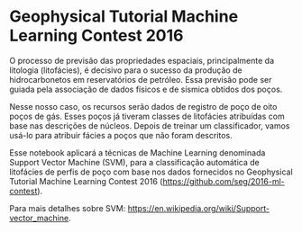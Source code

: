 # Geophysical Tutorial Machine Learning Contest 2016

O processo de previsão das propriedades espaciais, principalmente da litologia (litofácies), é decisivo para o sucesso da produção de hidrocarbonetos em reservatórios de petróleo. Essa previsão pode ser guiada pela associação de dados físicos e de sísmica obtidos dos poços. 

Nesse nosso caso, os recursos serão dados de registro de poço de oito poços de gás. Esses poços já tiveram classes de litofácies atribuídas com base nas descrições de núcleos. Depois de treinar um classificador, vamos usá-lo para atribuir fácies a poços que não foram descritos.

Esse notebook aplicará a técnicas de Machine Learning denominada Support Vector Machine (SVM), para a classificação automática de litofácies de perfis de poço com base nos dados fornecidos no Geophysical Tutorial Machine Learning Contest 2016 (https://github.com/seg/2016-ml-contest).  

Para mais detalhes sobre SVM: https://en.wikipedia.org/wiki/Support-vector_machine.
